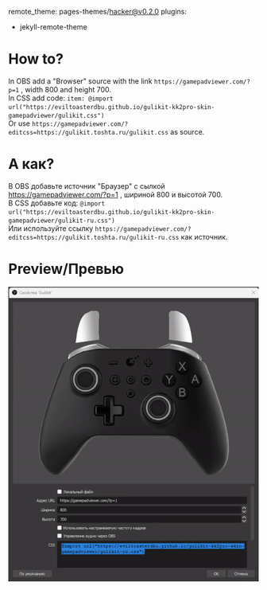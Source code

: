 remote_theme: pages-themes/hacker@v0.2.0
plugins:
- jekyll-remote-theme
# How to?
In OBS add a "Browser" source with the link `https://gamepadviewer.com/?p=1` , width 800 and height 700.<br>
In CSS add code: `item: @import url("https://eviltoasterdbu.github.io/gulikit-kk2pro-skin-gamepadviewer/gulikit.css")`<br>
Or use `https://gamepadviewer.com/?editcss=https://gulikit.toshta.ru/gulikit.css` as source.

# А как?
В OBS добавьте источник "Браузер" с сылкой https://gamepadviewer.com/?p=1 , шириной 800 и высотой 700.<br>
В CSS добавьте код: `@import url("https://eviltoasterdbu.github.io/gulikit-kk2pro-skin-gamepadviewer/gulikit-ru.css")`<br>
Или используйте ссылку `https://gamepadviewer.com/?editcss=https://gulikit.toshta.ru/gulikit-ru.css` как источник.

# Preview/Превью
<img src="preview.gif" alt="Preview"/>
